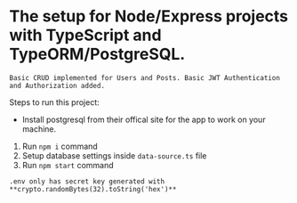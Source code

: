 # The setup for Node/Express projects with TypeScript and TypeORM/PostgreSQL.

 ```Basic CRUD implemented for Users and Posts. Basic JWT Authentication and Authorization added.```

Steps to run this project:

-   Install postgresql from their offical site for the app to work on your machine.

1. Run `npm i` command
2. Setup database settings inside `data-source.ts` file
3. Run `npm start` command

```.env only has secret key generated with **crypto.randomBytes(32).toString('hex')** ```
